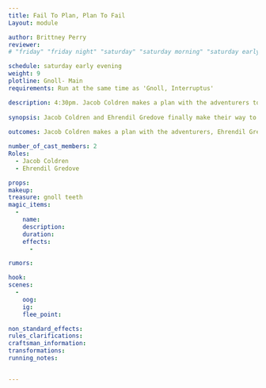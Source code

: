 ```yaml
---
title: Fail To Plan, Plan To Fail
Layout: module

author: Brittney Perry
reviewer: 
# "friday" "friday night" "saturday" "saturday morning" "saturday early afternoon" "saturday early evening" "saturday night" "reaction" "tavern setup" "townsfolk" "randoms"

schedule: saturday early evening
weight: 9
plotline: Gnoll- Main
requirements: Run at the same time as 'Gnoll, Interruptus'

description: 4:30pm. Jacob Coldren makes a plan with the adventurers to hunt the gnolls at around dusk. Ehrendil Gredove takes a report of information.
 
synopsis: Jacob Coldren and Ehrendil Gredove finally make their way to the hall with fantastical tales of fighting of the gnolls while the other gnolls attacked the hall. They sit with the adventurers to discuss a hunting strategy for the gnolls and to take any notes. Jacob will strongly suggest going after them at dark or after, so they are bedded down for the day. The gnolls will constantly interrupt this process. The gnolls seem to target Ehrendil like they hate her.
 
outcomes: Jacob Coldren makes a plan with the adventurers, Ehrendil Gredove takes notes, and they leave when done

number_of_cast_members: 2
Roles: 
  - Jacob Coldren
  - Ehrendil Gredove

props: 
makeup: 
treasure: gnoll teeth
magic_items:
  - 
    name: 
    description:  
    duration: 
    effects: 
      - 

rumors: 

hook: 
scenes: 
  - 
    oog: 
    ig: 
    flee_point: 

non_standard_effects: 
rules_clarifications: 
craftsman_information: 
transformations: 
running_notes: 


---
```

